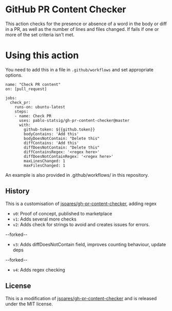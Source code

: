 # GitHub PR Content Checker

This action checks for the presence or absence of a word in the body or diff in a PR, as well as the number of lines and files changed. If fails if one or more of the set criteria isn't met.

# Using this action

You need to add this in a file in `.github/workflows` and set appropriate options.

```
name: "Check PR content"
on: [pull_request]

jobs:
  check_pr:
    runs-on: ubuntu-latest
    steps:
    - name: Check PR
      uses: pablo-statsig/gh-pr-content-checker@master
      with:
        github-token: ${{github.token}}
        bodyContains: 'Add this'
        bodyDoesNotContain: "Delete this"        
        diffContains: 'Add this'
        diffDoesNotContain: "Delete this"   
        diffContainsRegex: '<regex here>'
        diffDoesNotContainRegex: '<regex here>'
        maxLinesChanged: 1
        maxFilesChanged: 1
```

An example is also provided in .github/workflows/ in this repository.


## History

This is a customisation of [jsoares/gh-pr-content-checker](https://github.com/jsoares/gh-pr-content-checker/), adding regex

* `v0`: Proof of concept, published to marketplace
* `v1`: Adds several more checks
* `v2`: Adds check for strings to avoid and creates issues for errors.

--forked--

* `v3`: Adds diffDoesNotContain field, improves counting behaviour, update deps

--forked--

* `v4`: Adds regex checking

## License

This is a modification of [jsoares/gh-pr-content-checker](https://github.com/jsoares/gh-pr-content-checker/) and is released under the MIT license.
